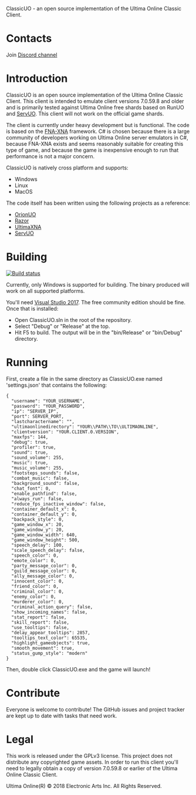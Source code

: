 ClassicUO - an open source implementation of the Ultima Online Classic Client.

# Contacts
Join [Discord channel](https://discord.gg/VdyCpjQ)

# Introduction
ClassicUO is an open source implementation of the Ultima Online Classic Client. This client is intended to emulate client versions 7.0.59.8 and older and is primarily tested against Ultima Online free shards based on RunUO and [ServUO](https://github.com/servuo/servuo). This client will not work on the official game shards.

The client is currently under heavy development but is functional. The code is based on the [FNA-XNA](https://fna-xna.github.io/) framework. C# is chosen because there is a large community of developers working on Ultima Online server emulators in C#, because FNA-XNA exists and seems reasonably suitable for creating this type of game, and because the game is inexpensive enough to run that performance is not a major concern.

ClassicUO is natively cross platform and supports:
* Windows
* Linux
* MacOS

The code itself has been written using the following projects as a reference:

* [OrionUO](https://github.com/hotride/orionuo)
* [Razor](https://github.com/msturgill/razor)
* [UltimaXNA](https://github.com/ZaneDubya/UltimaXNA)
* [ServUO](https://github.com/servuo/servuo)

# Building  
[![Build status](https://ci.appveyor.com/api/projects/status/qvqctcf8oss5bqh8?svg=true)](https://ci.appveyor.com/project/Pack4Duck/classicuo)

Currently, only Windows is supported for building. The binary produced will work on all supported platforms.

You'll need [Visual Studio 2017](https://www.visualstudio.com/downloads/). The free community edition should be fine. Once that
is installed:

- Open ClassicUO.sln in the root of the repository.
- Select "Debug" or "Release" at the top.
- Hit F5 to build. The output will be in the "bin/Release" or "bin/Debug" directory.

# Running

First, create a file in the same directory as ClassicUO.exe named 'settings.json' that contains the following:

~~~
{
  "username": "YOUR_USERNAME",
  "password": "YOUR_PASSWORD",
  "ip": "SERVER_IP",
  "port": SERVER_PORT,
  "lastcharactername": "",
  "ultimaonlinedirectory": "YOUR\\PATH\\TO\\ULTIMAONLINE",
  "clientversion": "YOUR.CLIENT.0.VERSION",
  "maxfps": 144,
  "debug": true,
  "profiler": true,
  "sound": true,
  "sound_volume": 255,
  "music": true,
  "music_volume": 255,
  "footsteps_sounds": false,
  "combat_music": false,
  "background_sound": false,
  "chat_font": 0,
  "enable_pathfind": false,
  "always_run": false,
  "reduce_fps_inactive_window": false,
  "container_default_x": 0,
  "container_default_y": 0,
  "backpack_style": 0,
  "game_window_x": 20,
  "game_window_y": 20,
  "game_window_width": 640,
  "game_window_height": 500,
  "speech_delay": 100,
  "scale_speech_delay": false,
  "speech_color": 0,
  "emote_color": 0,
  "party_message_color": 0,
  "guild_message_color": 0,
  "ally_message_color": 0,
  "innocent_color": 0,
  "friend_color": 0,
  "criminal_color": 0,
  "enemy_color": 0,
  "murderer_color": 0,
  "criminal_action_query": false,
  "show_incoming_names": false,
  "stat_report": false,
  "skill_report": false,
  "use_tooltips": false,
  "delay_appear_tooltips": 2857,
  "tooltips_text_color": 65535,
  "highlight_gameobjects": true,
  "smooth_movement": true,
  "status_gump_style": "modern"
}
~~~

Then, double click ClassicUO.exe and the game will launch!

# Contribute

Everyone is welcome to contribute! The GitHub issues and project tracker are kept up to date with tasks that need work.

# Legal

This work is released under the GPLv3 license. This project does not distribute any copyrighted game assets. In order to run this client you'll need to legally obtain a copy of version 7.0.59.8 or earlier of the Ultima Online Classic Client.

Ultima Online(R) © 2018 Electronic Arts Inc. All Rights Reserved.
